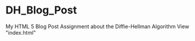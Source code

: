 # DH_Blog_Post
My HTML 5 Blog Post Assignment about the Diffie-Hellman Algorithm 
View "index.html"
